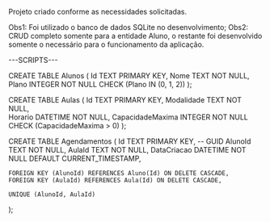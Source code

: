 Projeto criado conforme as necessidades solicitadas.

Obs1: Foi utilizado o banco de dados SQLite no desenvolvimento;
Obs2: CRUD completo somente para a entidade Aluno, o restante foi desenvolvido somente o necessário para o funcionamento da aplicação.

---SCRIPTS---

CREATE TABLE Alunos (
    Id      TEXT PRIMARY KEY,
    Nome    TEXT NOT NULL,
    Plano   INTEGER NOT NULL CHECK (Plano IN (0, 1, 2))
);

CREATE TABLE Aulas (
    Id               TEXT PRIMARY KEY, 
    Modalidade       TEXT NOT NULL,    
    Horario          DATETIME NOT NULL,
    CapacidadeMaxima INTEGER NOT NULL CHECK (CapacidadeMaxima > 0)
);

CREATE TABLE Agendamentos (
    Id          TEXT PRIMARY KEY, -- GUID
    AlunoId     TEXT NOT NULL,
    AulaId      TEXT NOT NULL,
    DataCriacao DATETIME NOT NULL DEFAULT CURRENT_TIMESTAMP,

    FOREIGN KEY (AlunoId) REFERENCES Aluno(Id) ON DELETE CASCADE,
    FOREIGN KEY (AulaId) REFERENCES Aula(Id) ON DELETE CASCADE,

    UNIQUE (AlunoId, AulaId)
);
